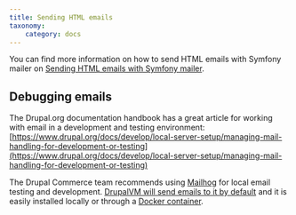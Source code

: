 ```yaml
---
title: Sending HTML emails
taxonomy:
    category: docs
---
```


You can find more information on how to send HTML emails with Symfony mailer on [Sending HTML emails with Symfony mailer](https://www.centarro.io/blog/replace-swift-mailer-symfony-mailer-html-email).

## Debugging emails

The Drupal.org documentation handbook has a great article for working with email in a development and testing environment: [https://www.drupal.org/docs/develop/local-server-setup/managing-mail-handling-for-development-or-testing](https://www.drupal.org/docs/develop/local-server-setup/managing-mail-handling-for-development-or-testing)

The Drupal Commerce team recommends using [Mailhog](https://github.com/mailhog/MailHog) for local email testing and development. [DrupalVM will send emails to it by default](http://docs.drupalvm.com/en/latest/extras/mailhog/) and it is easily installed locally or through a [Docker container](https://hub.docker.com/r/mailhog/mailhog/).
